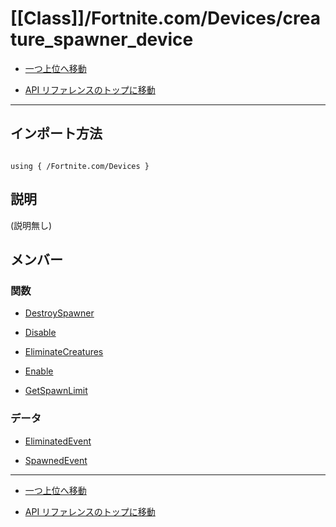 # [[Class]]/Fortnite.com/Devices/creature_spawner_device

- [一つ上位へ移動](../main.md)

- [API リファレンスのトップに移動](/main.md)

---

## インポート方法

```verse

using { /Fortnite.com/Devices }

```

## 説明

(説明無し)

## メンバー

### 関数

- [DestroySpawner](./F_DestroySpawner/main.md)

- [Disable](./F_Disable/main.md)

- [EliminateCreatures](./F_EliminateCreatures/main.md)

- [Enable](./F_Enable/main.md)

- [GetSpawnLimit](./F_GetSpawnLimit/main.md)

### データ

- [EliminatedEvent](./D_EliminatedEvent/main.md)

- [SpawnedEvent](./D_SpawnedEvent/main.md)

---

- [一つ上位へ移動](../main.md)

- [API リファレンスのトップに移動](/main.md)
